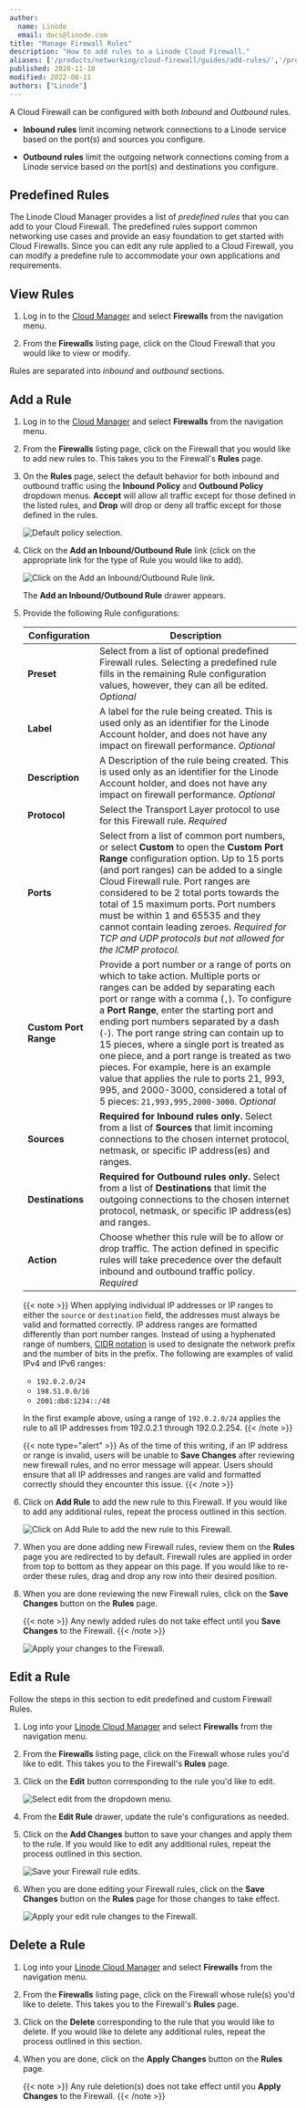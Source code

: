 ```yaml
---
author:
  name: Linode
  email: docs@linode.com
title: "Manage Firewall Rules"
description: "How to add rules to a Linode Cloud Firewall."
aliases: ['/products/networking/cloud-firewall/guides/add-rules/','/products/networking/cloud-firewall/guides/edit-rules/','/products/networking/cloud-firewall/guides/delete-rules/']
published: 2020-11-10
modified: 2022-08-11
authors: ["Linode"]
---
```


A Cloud Firewall can be configured with both *Inbound* and *Outbound* rules.

- **Inbound rules** limit incoming network connections to a Linode service based on the port(s) and sources you configure.

- **Outbound rules** limit the outgoing network connections coming from a Linode service based on the port(s) and destinations you configure.

## Predefined Rules

The Linode Cloud Manager provides a list of *predefined rules* that you can add to your Cloud Firewall. The predefined rules support common networking use cases and provide an easy foundation to get started with Cloud Firewalls. Since you can edit any rule applied to a Cloud Firewall, you can modify a predefine rule to accommodate your own applications and requirements.

## View Rules

1. Log in to the [Cloud Manager](https://cloud.linode.com/) and select **Firewalls** from the navigation menu.

1. From the **Firewalls** listing page, click on the Cloud Firewall that you would like to view or modify.

Rules are separated into *inbound* and *outbound* sections.

## Add a Rule

1. Log in to the [Cloud Manager](https://cloud.linode.com/) and select **Firewalls** from the navigation menu.

1. From the **Firewalls** listing page, click on the Firewall that you would like to add new rules to. This takes you to the Firewall's **Rules** page.

1. On the **Rules** page, select the default behavior for both inbound and outbound traffic using the **Inbound Policy** and **Outbound Policy** dropdown menus. **Accept** will allow all traffic except for those defined in the listed rules, and **Drop** will drop or deny all traffic except for those defined in the rules.

    ![Default policy selection.](edit-default-policies.png "Click on the Add an Inbound/Outbound Rule link.")

1. Click on the **Add an Inbound/Outbound Rule** link (click on the appropriate link for the type of Rule you would like to add).

    ![Click on the Add an Inbound/Outbound Rule link.](add-a-new-rule.png "Click on the Add an Inbound/Outbound Rule link.")

    The **Add an Inbound/Outbound Rule** drawer appears.

1. Provide the following Rule configurations:

    | **Configuration** | **Description** |
    | --------------- | --------------- |
    | **Preset** | Select from a list of optional predefined Firewall rules. Selecting a predefined rule fills in the remaining Rule configuration values, however, they can all be edited. *Optional*|
    | **Label** | A label for the rule being created. This is used only as an identifier for the Linode Account holder, and does not have any impact on firewall performance. *Optional*
    | **Description** | A Description of the rule being created. This is used only as an identifier for the Linode Account holder, and does not have any impact on firewall performance. *Optional*|
    | **Protocol** | Select the Transport Layer protocol to use for this Firewall rule. *Required*|
    | **Ports** | Select from a list of common port numbers, or select **Custom** to open the **Custom Port Range** configuration option. Up to 15 ports (and port ranges) can be added to a single Cloud Firewall rule. Port ranges are considered to be 2 total ports towards the total of 15 maximum ports. Port numbers must be within 1 and 65535 and they cannot contain leading zeroes. *Required for TCP and UDP protocols but not allowed for the ICMP protocol.* |
    | **Custom Port Range** | Provide a port number or a range of ports on which to take action. Multiple ports or ranges can be added by separating each port or range with a comma (`,`). To configure a **Port Range**, enter the starting port and ending port numbers separated by a dash (`-`). The port range string can contain up to 15 pieces, where a single port is treated as one piece, and a port range is treated as two pieces. For example, here is an example value that applies the rule to ports 21, 993, 995, and 2000-3000, considered a total of 5 pieces: `21,993,995,2000-3000`.  *Optional* |
    | **Sources** | **Required for Inbound rules only.** Select from a list of **Sources** that limit incoming connections to the chosen internet protocol, netmask, or specific IP address(es) and ranges. |
    | **Destinations** | **Required for Outbound rules only.** Select from a list of **Destinations** that limit the outgoing connections to the chosen internet protocol, netmask, or specific IP address(es) and ranges. |
    | **Action** | Choose whether this rule will be to allow or drop traffic. The action defined in specific rules will take precedence over the default inbound and outbound traffic policy. *Required* |

    {{< note >}}
    When applying individual IP addresses or IP ranges to either the `source` or `destination` field, the addresses must always be valid and formatted correctly. IP address ranges are formatted differently than port number ranges. Instead of using a hyphenated range of numbers, [CIDR notation](https://en.wikipedia.org/wiki/Classless_Inter-Domain_Routing) is used to designate the network prefix and the number of bits in the prefix. The following are examples of valid IPv4 and IPv6 ranges:

    - `192.0.2.0/24`
    - `198.51.0.0/16`
    - `2001:db8:1234::/48`

    In the first example above, using a range of `192.0.2.0/24` applies the rule to all IP addresses from 192.0.2.1 through 192.0.2.254.
    {{< /note >}}


    {{< note type="alert" >}}
    As of the time of this writing, if an IP address or range is invalid, users will be unable to **Save Changes** after reviewing new firewall rules, and no error message will appear. Users should ensure that all IP addresses and ranges are valid and formatted correctly should they encounter this issue.
    {{< /note >}}

1. Click on **Add Rule** to add the new rule to this Firewall. If you would like to add any additional rules, repeat the process outlined in this section.

    ![Click on Add Rule to add the new rule to this Firewall.](add-an-inbound-rule-firewall.png "Click on Add Rule to add the new rule to this Firewall.")

1. When you are done adding new Firewall rules, review them on the **Rules** page you are redirected to by default. Firewall rules are applied in order from top to bottom as they appear on this page. If you would like to re-order these rules, drag and drop any row into their desired position.

1. When you are done reviewing the new Firewall rules, click on the **Save Changes** button on the **Rules** page.

    {{< note >}}
    Any newly added rules do not take effect until you **Save Changes** to the Firewall.
    {{< /note >}}

    ![Apply your changes to the Firewall.](save-changes-firewall.png "Apply your changes to the Firewall.")


## Edit a Rule

Follow the steps in this section to edit predefined and custom Firewall Rules.

1. Log into your [Linode Cloud Manager](https://cloud.linode.com/) and select **Firewalls** from the navigation menu.

1. From the **Firewalls** listing page, click on the Firewall whose rules you'd like to edit. This takes you to the Firewall's **Rules** page.

1. Click on the **Edit** button corresponding to the rule you'd like to edit.

    ![Select edit from the dropdown menu.](select-firewall-to-edit.png "Select edit from the dropdown menu.")

1. From the **Edit Rule** drawer, update the rule's configurations as needed.

1. Click on the **Add Changes** button to save your changes and apply them to the rule. If you would like to edit any additional rules, repeat the process outlined in this section.

    ![Save your Firewall rule edits.](edit-firewall-rule.png "Save your Firewall rule edits.")

1. When you are done editing your Firewall rules, click on the **Save Changes** button on the **Rules** page for those changes to take effect.

    ![Apply your edit rule changes to the Firewall.](save-changes-to-firewall.png "Apply your edit rule changes to the Firewall.")

## Delete a Rule

1. Log into your [Linode Cloud Manager](https://cloud.linode.com/) and select **Firewalls** from the navigation menu.

1. From the **Firewalls** listing page, click on the Firewall whose rule(s) you'd like to delete. This takes you to the Firewall's **Rules** page.

1. Click on the **Delete** corresponding to the rule that you would like to delete. If you would like to delete any additional rules, repeat the process outlined in this section.

1. When you are done, click on the **Apply Changes** button on the **Rules** page.

    {{< note >}}
    Any rule deletion(s) does not take effect until you **Apply Changes** to the Firewall.
    {{< /note >}}